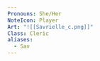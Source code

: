 ```yaml
---
Pronouns: She/Her
NoteIcon: Player
Art: "![[Savrielle_c.png]]"
Class: Cleric
aliases:
  - Sav
---
```

